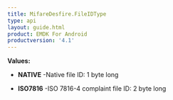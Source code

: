 ```yaml
---
title: MifareDesfire.FileIDType
type: api
layout: guide.html
product: EMDK For Android
productversion: '4.1'
---
```





**Values:**

* **NATIVE** -Native file ID: 1 byte long

* **ISO7816** -ISO 7816-4 complaint file ID: 2 byte long









